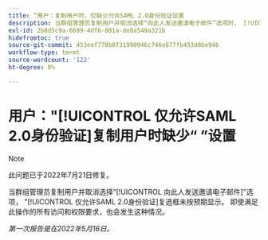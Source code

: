 ```yaml
---
title: “用户：复制用户时，仅缺少允许SAML 2.0身份验证设置
description: 当群组管理员复制用户并取消选择“向此人发送邀请电子邮件”选项时， [!UICONTROL 仅允许SAML 2.0身份验证] 复选框未按预期显示。 即使满足此操作的所有访问和权限要求，也会发生这种情况。
exl-id: 2b0d5c9a-6699-4df6-801a-de8a549a321b
hidefromtoc: true
source-git-commit: 453eef770b0f31990946c746e677fb453d0be94b
workflow-type: tm+mt
source-wordcount: '122'
ht-degree: 0%

---
```


# 用户：&quot;[!UICONTROL 仅允许SAML 2.0身份验证]复制用户时缺少“ ”设置

>[!NOTE]
>
>此问题已于2022年7月21日修复。

当群组管理员复制用户并取消选择“[!UICONTROL 向此人发送邀请电子邮件]&quot;选项， &quot;[!UICONTROL 仅允许SAML 2.0身份验证]复选框未按预期显示。 即使满足此操作的所有访问和权限要求，也会发生这种情况。

_第一次报告是在2022年5月16日。_
